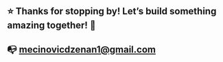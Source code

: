 ## ⭐ Thanks for stopping by! Let’s build something amazing together! 🚀



## 📭 mecinovicdzenan1@gmail.com

